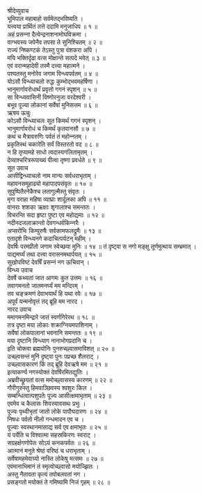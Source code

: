 श्रीदेव्युवाच  
भूमिपाल महाबाहो सर्वमेतद्‍भविष्यति ।  
यत्त्वया प्रार्थितं तत्ते ददामि मनुजाधिप ॥ १ ॥  
अहं प्रसन्‍ना दैत्येन्द्रनाशनामोघविक्रमा ।  
वाग्भवस्य जपेनैव तपसा ते सुनिश्चितम् ॥ २ ॥  
राज्यं निष्कण्टकं तेऽस्तु पुत्रा वंशकरा अपि ।  
मयि भक्तिर्दृढा वत्स मोक्षान्ते सत्पदे भवेत् ॥ ३ ॥  
एवं वरान्महादेवी तस्मै दत्त्वा महात्मने ।  
पश्यतस्तु मनोरेव जगाम विन्ध्यपर्वतम् ॥ ४ ॥  
योऽसौ विन्ध्याचलो रुद्धः कुम्भोद्‍भवमहर्षिणा ।  
भानुमार्गावरोधार्थं प्रवृत्तो गगनं स्पृशन् ॥ ५ ॥  
सा विन्ध्यवासिनी विष्णोरनुजा वरदेश्वरी ।  
बभूव पूज्या लोकानां सर्वेषां मुनिसत्तम ॥ ६ ॥  
ऋषय ऊचुः  
कोऽसौ विन्ध्याचलः सूत किमर्थं गगनं स्पृशन् ।  
भानुमार्गावरोधं च किमर्थं कृतवानसौ ॥ ७ ॥  
कथं च मैत्रावरुणिः पर्वतं तं महोन्‍नतम् ।  
प्रकृतिस्थं चकारेति सर्वं विस्तरतो वद ॥ ८ ॥  
न हि तृप्यामहे साधो त्वदास्यगलितामृतम् ।  
देव्याश्चरित्ररूपाख्यं पीत्वा तृष्णा प्रवर्धते ॥ ९ ॥  
सूत उवाच  
आसीद्विन्ध्याचलो नाम मान्यः सर्वधराभृताम् ।  
महावनसमूहाढ्यो महापादपसंवृतः ॥ १० ॥  
सुपुष्पितैरनेकैश्च लतागुल्मैस्तु संवृतः ।  
मृगा वराहा महिषा व्याघ्राः शार्दूलका अपि ॥ ११ ॥  
वानराः शशका ऋक्षाः शृगालाश्च समन्ततः ।  
विचरन्ति सदा हृष्टा पुष्टा एव महोद्यमाः ॥ १२ ॥  
नदीनदजलाक्रान्तो देवगन्धर्वकिन्‍नरैः ।  
अप्सरोभिः किम्पुरुषैः सर्वकामफलद्रुमैः ॥ १३ ॥  
एतादृशे विन्ध्यनगे कदाचित्पर्यटन् महीम् ।  
देवर्षिः परमप्रीतो जगाम स्वेच्छया मुनिः ॥ १४ ॥
तं दृष्ट्‌वा स नगो मङ्‌क्षु तूर्णमुत्थाय सम्भ्रमात् ।  
पाद्यमर्घ्यं तथा दत्त्वा वरासनमथार्पयत् ॥ १५ ॥  
सुखोपविष्टं देवर्षिं प्रसन्‍नं नग ऊचिवान् ।  
विन्ध्य उवाच  
देवर्षे कथ्यतां जात आगमः कुत उत्तमः ॥ १६ ॥  
तवागमनतो जातमनर्घ्यं मम मन्दिरम् ।  
तव चङ्‌क्रमणं देवाभयार्थं हि यथा रवेः ॥ १७ ॥  
अपूर्वं यन्मनोवृत्तं तद्‌ ब्रूहि मम नारद ।  
नारद उवाच  
ममागमनमिन्द्रारे जातं स्वर्णगिरेरथ ॥ १८ ॥  
तत्र दृष्टा मया लोकाः शक्राग्नियमपाशिनाम् ।  
सर्वेषां लोकपालानां भवनानि समन्ततः ॥ १९ ॥  
मया दृष्टानि विन्ध्याग नानाभोगप्रदानि च ।  
इति चोक्त्वा ब्रह्मयोनिः पुनरुच्छ्वासमाविशत् ॥ २० ॥  
उच्छ्वसन्तं मुनिं दृष्ट्‌वा पुनः पप्रच्छ शैलराट् ।  
उच्छ्वासकारणं किं तद्‌ ब्रूहि देवऋषे मम ॥ २१ ॥  
इत्याकर्ण्य नगस्योक्तं देवर्षिरमितद्युतिः ।  
अब्रवीच्छ्रूयतां वत्स ममोच्छ्वासस्य कारणम् ॥ २२ ॥  
गौरीगुरुस्तु हिमवाञ्छिवस्य श्वशुरः किल ।  
सम्बन्धित्वात्पशुपतेः पूज्य आसीत्क्षमाभृताम् ॥ २३ ॥  
एवमेव च कैलासः शिवस्यावसथः प्रभुः ।  
पूज्यः पृथ्वीभृतां जातो लोके पापौघदारणः ॥ २४ ॥  
निषधः पर्वतो नीलो गन्धमादन एव च ।  
पूज्याः स्वस्थानमासाद्य सर्व एव क्षमाभृतः ॥ २५ ॥  
यं पर्येति च विश्वात्मा सहस्रकिरणः स्वराट् ।  
सग्रहर्क्षगणोपेतः सोऽयं कनकपर्वतः ॥ २६ ॥  
आत्मानं मनुते श्रेष्ठं वरिष्ठं च धराभृताम् ।  
सर्वेषामहमेवाग्र्यो नास्ति लोकेषु मत्समः ॥ २७ ॥  
एवंमानाभिमानं तं स्मृत्वोच्छ्वासो मयोज्झितः ।  
अस्तु नैतावता कृत्यं तपोबलवतां नग ।  
प्रसङ्‌गतो मयोक्तं ते गमिष्यामि निजं गृहम् ॥ २८ ॥

